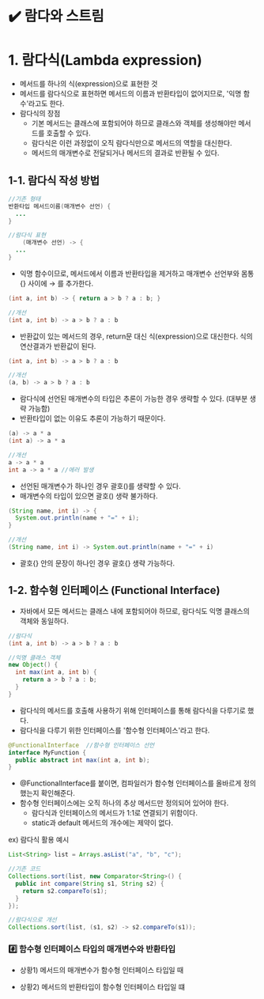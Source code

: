 # ✔️ 람다와 스트림

# 1. 람다식(Lambda expression)

- 메서드를 하나의 식(expression)으로 표현한 것
- 메서드를 람다식으로 표현하면 메서드의 이름과 반환타입이 없어지므로, '익명 함수'라고도 한다.
- 람다식의 장점
    - 기본 메서드는 클래스에 포함되어야 하므로 클래스와 객체를 생성해야만 메서드를 호출할 수 있다.
    - 람다식은 이런 과정없이 오직 람다식만으로 메서드의 역할을 대신한다.
    - 메서드의 매개변수로 전달되거나 메서드의 결과로 반환될 수 있다.
    
## 1-1. 람다식 작성 방법
```java
//기존 형태
반환타입 메서드이름(매개변수 선언) {
  ...  
}

//람다식 표현
    (매개변수 선언) -> {
  ...  
}
```
- 익명 함수이므로, 메서드에서 이름과 반환타입을 제거하고 매개변수 선언부와 몸통{} 사이에 → 를 추가한다.

```java
(int a, int b) -> { return a > b ? a : b; }

//개선
(int a, int b) -> a > b ? a : b
```
- 반환값이 있는 메서드의 경우, return문 대신 식(expression)으로 대신한다. 식의 연산결과가 반환값이 된다.

```java
(int a, int b) -> a > b ? a : b

//개선
(a, b) -> a > b ? a : b
```
- 람다식에 선언된 매개변수의 타입은 추론이 가능한 경우 생략할 수 있다. (대부분 생략 가능함)
- 반환타입이 없는 이유도 추론이 가능하기 때문이다.

```java
(a) -> a * a
(int a) -> a * a

//개선
a -> a * a
int a -> a * a //에러 발생
```
- 선언된 매개변수가 하나인 경우 괄호()를 생략할 수 있다.
- 매개변수의 타입이 있으면 괄호() 생략 불가하다.

```java
(String name, int i) -> {
  System.out.println(name + "=" + i);   
}

//개선
(String name, int i) -> System.out.println(name + "=" + i)
```
- 괄호{} 안의 문장이 하나인 경우 괄호{} 생략 가능하다.

## 1-2. 함수형 인터페이스 (Functional Interface)
- 자바에서 모든 메서드는 클래스 내에 포함되어야 하므로, 람다식도 익명 클래스의 객체와 동일하다.
```java
//람다식
(int a, int b) -> a > b ? a : b

//익명 클래스 객체
new Object() {
  int max(int a, int b) {
    return a > b ? a : b;
  }   
}
```
- 람다식의 메서드를 호출해 사용하기 위해 인터페이스를 통해 람다식을 다루기로 했다.
- 람다식을 다루기 위한 인터페이스를 '함수형 인터페이스'라고 한다.

```java
@FunctionalInterface  //함수형 인터페이스 선언
interface MyFunction {
  public abstract int max(int a, int b);
}
```
- @FunctionalInterface를 붙이면, 컴파일러가 함수형 인터페이스를 올바르게 정의했는지 확인해준다.
- 함수형 인터페이스에는 오직 하나의 추상 메서드만 정의되어 있어야 한다.
  - 람다식과 인터페이스의 메서드가 1:1로 연결되기 위함이다.
  - static과 default 메서드의 개수에는 제약이 없다.
  

ex) 람다식 활용 예시
```java
List<String> list = Arrays.asList("a", "b", "c");

//기존 코드
Collections.sort(list, new Comparator<String>() {
  public int compare(String s1, String s2) {
    return s2.compareTo(s1);
  }
});

//람다식으로 개선
Collections.sort(list, (s1, s2) -> s2.compareTo(s1));
```

### #️⃣ 함수형 인터페이스 타입의 매개변수와 반환타입
- 상황1) 메서드의 매개변수가 함수형 인터페이스 타입일 때

- 상황2) 메서드의 반환타입이 함수형 인터페이스 타입일 떄


